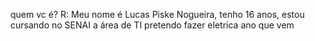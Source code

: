 quem vc é? 
R: Meu nome é Lucas Piske Nogueira, tenho 16 anos, estou cursando no SENAI a área de TI pretendo fazer eletrica ano que vem 
